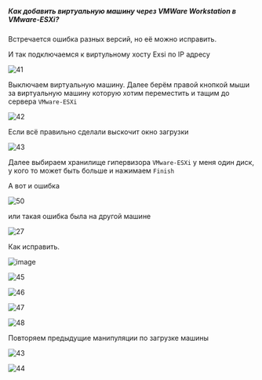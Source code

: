 ##### Как добавить виртуальную машину через VMWare Workstation в VMware-ESXi?

Встречается ошибка разных версий, но её можно исправить.

И так подключаемся к виртульному хосту Exsi по IP адресу

![41](https://github.com/user-attachments/assets/1150c916-771f-4e40-8d77-14ff70de2a17)

Выключаем виртуальную машину. Далее берём правой кнопкой мыши за виртуальную машину которую хотим переместить и тащим до сервера ``VMware-ESXi``

![42](https://github.com/user-attachments/assets/379540ee-56a1-4495-82c4-953fe72edf94)

Если всё правильно сделали выскочит окно загрузки

![43](https://github.com/user-attachments/assets/50c12960-1a90-4626-bf59-b3f8c65d0eee)

Далее выбираем хранилище гипервизора ``VMware-ESXi`` у меня один диск, у кого то может быть больше и нажимаем ``Finish``

А вот и ошибка

![50](https://github.com/user-attachments/assets/0340bbba-1c22-4916-93e9-6919fc41c8fb)

или такая ошибка была на другой машине

![27](https://github.com/user-attachments/assets/202cc667-6615-41a5-af5f-fdf7fad88cae)

Как исправить.

![image](https://github.com/user-attachments/assets/1e4e1430-bb19-4cf1-8edc-acc49fd4c0f7)

![45](https://github.com/user-attachments/assets/ea6c9cc2-55c6-4667-9de5-dfb2dbd70c1b)

![46](https://github.com/user-attachments/assets/418a031f-3a8c-44b1-9187-4493afb5d84e)

![47](https://github.com/user-attachments/assets/730bbb8a-c1d3-4c5f-8e54-04556ba0060b)

![48](https://github.com/user-attachments/assets/59691b40-47d2-4a2a-b556-e08d6467465d)

Повторяем предыдущие манипуляции по загрузке машины

![43](https://github.com/user-attachments/assets/cb102486-dbf9-4d81-9ce0-e487f43547a1)

![44](https://github.com/user-attachments/assets/6f43f9e1-3428-47ee-9e43-8d537d16932c)
